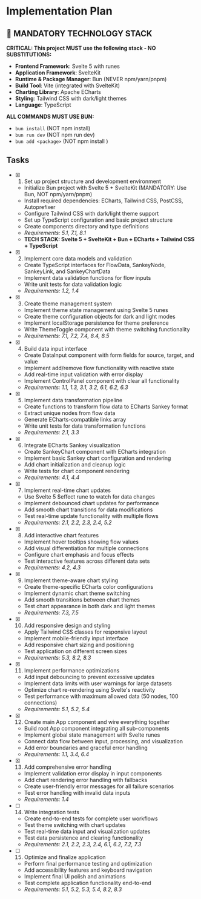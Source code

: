 # Implementation Plan

## 🚨 MANDATORY TECHNOLOGY STACK

**CRITICAL: This project MUST use the following stack - NO SUBSTITUTIONS:**

-   **Frontend Framework**: Svelte 5 with runes
-   **Application Framework**: SvelteKit
-   **Runtime & Package Manager**: Bun (NEVER npm/yarn/pnpm)
-   **Build Tool**: Vite (integrated with SvelteKit)
-   **Charting Library**: Apache ECharts
-   **Styling**: Tailwind CSS with dark/light themes
-   **Language**: TypeScript

**ALL COMMANDS MUST USE BUN:**

-   `bun install` (NOT npm install)
-   `bun run dev` (NOT npm run dev)
-   `bun add <package>` (NOT npm install <package>)

## Tasks

-   [x] 1. Set up project structure and development environment

    -   Initialize Bun project with Svelte 5 + SvelteKit (MANDATORY: Use Bun, NOT npm/yarn/pnpm)
    -   Install required dependencies: ECharts, Tailwind CSS, PostCSS, Autoprefixer
    -   Configure Tailwind CSS with dark/light theme support
    -   Set up TypeScript configuration and basic project structure
    -   Create components directory and type definitions
    -   _Requirements: 5.1, 7.1, 8.1_
    -   **TECH STACK: Svelte 5 + SvelteKit + Bun + ECharts + Tailwind CSS + TypeScript**

-   [x] 2. Implement core data models and validation

    -   Create TypeScript interfaces for FlowData, SankeyNode, SankeyLink, and SankeyChartData
    -   Implement data validation functions for flow inputs
    -   Write unit tests for data validation logic
    -   _Requirements: 1.2, 1.4_

-   [x] 3. Create theme management system

    -   Implement theme state management using Svelte 5 runes
    -   Create theme configuration objects for dark and light modes
    -   Implement localStorage persistence for theme preference
    -   Write ThemeToggle component with theme switching functionality
    -   _Requirements: 7.1, 7.2, 7.4, 8.4, 8.5_

-   [x] 4. Build data input interface

    -   Create DataInput component with form fields for source, target, and value
    -   Implement add/remove flow functionality with reactive state
    -   Add real-time input validation with error display
    -   Implement ControlPanel component with clear all functionality
    -   _Requirements: 1.1, 1.3, 3.1, 3.2, 6.1, 6.2, 6.3_

-   [x] 5. Implement data transformation pipeline

    -   Create functions to transform flow data to ECharts Sankey format
    -   Extract unique nodes from flow data
    -   Generate ECharts-compatible links array
    -   Write unit tests for data transformation functions
    -   _Requirements: 2.1, 3.3_

-   [x] 6. Integrate ECharts Sankey visualization

    -   Create SankeyChart component with ECharts integration
    -   Implement basic Sankey chart configuration and rendering
    -   Add chart initialization and cleanup logic
    -   Write tests for chart component rendering
    -   _Requirements: 4.1, 4.4_

-   [x] 7. Implement real-time chart updates

    -   Use Svelte 5 $effect rune to watch for data changes
    -   Implement debounced chart updates for performance
    -   Add smooth chart transitions for data modifications
    -   Test real-time update functionality with multiple flows
    -   _Requirements: 2.1, 2.2, 2.3, 2.4, 5.2_

-   [x] 8. Add interactive chart features

    -   Implement hover tooltips showing flow values
    -   Add visual differentiation for multiple connections
    -   Configure chart emphasis and focus effects
    -   Test interactive features across different data sets
    -   _Requirements: 4.2, 4.3_

-   [x] 9. Implement theme-aware chart styling

    -   Create theme-specific ECharts color configurations
    -   Implement dynamic chart theme switching
    -   Add smooth transitions between chart themes
    -   Test chart appearance in both dark and light themes
    -   _Requirements: 7.3, 7.5_

-   [x] 10. Add responsive design and styling

    -   Apply Tailwind CSS classes for responsive layout
    -   Implement mobile-friendly input interface
    -   Add responsive chart sizing and positioning
    -   Test application on different screen sizes
    -   _Requirements: 5.3, 8.2, 8.3_

-   [x] 11. Implement performance optimizations

    -   Add input debouncing to prevent excessive updates
    -   Implement data limits with user warnings for large datasets
    -   Optimize chart re-rendering using Svelte's reactivity
    -   Test performance with maximum allowed data (50 nodes, 100 connections)
    -   _Requirements: 5.1, 5.2, 5.4_

-   [x] 12. Create main App component and wire everything together

    -   Build root App component integrating all sub-components
    -   Implement global state management with Svelte runes
    -   Connect data flow between input, processing, and visualization
    -   Add error boundaries and graceful error handling
    -   _Requirements: 1.1, 3.4, 6.4_

-   [x] 13. Add comprehensive error handling

    -   Implement validation error display in input components
    -   Add chart rendering error handling with fallbacks
    -   Create user-friendly error messages for all failure scenarios
    -   Test error handling with invalid data inputs
    -   _Requirements: 1.4_

-   [ ] 14. Write integration tests

    -   Create end-to-end tests for complete user workflows
    -   Test theme switching with chart updates
    -   Test real-time data input and visualization updates
    -   Test data persistence and clearing functionality
    -   _Requirements: 2.1, 2.2, 2.3, 2.4, 6.1, 6.2, 7.2, 7.3_

-   [ ] 15. Optimize and finalize application
    -   Perform final performance testing and optimization
    -   Add accessibility features and keyboard navigation
    -   Implement final UI polish and animations
    -   Test complete application functionality end-to-end
    -   _Requirements: 5.1, 5.2, 5.3, 5.4, 8.2, 8.3_
